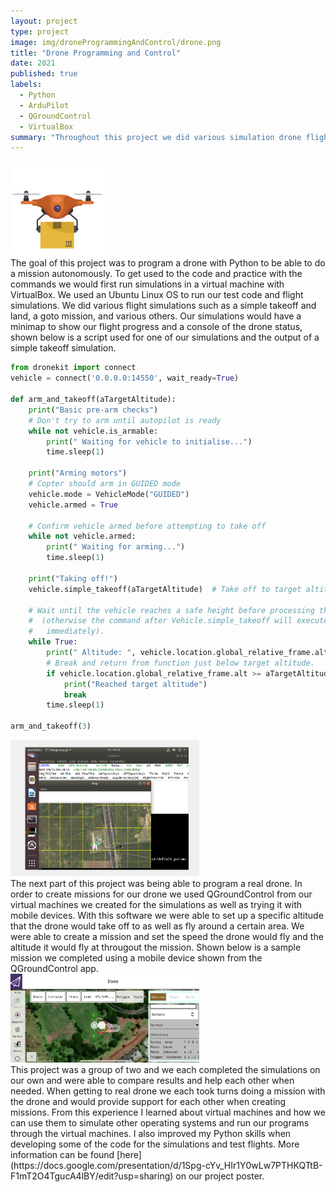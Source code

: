 ```yaml
---
layout: project
type: project
image: img/droneProgrammingAndControl/drone.png
title: "Drone Programming and Control"
date: 2021
published: true
labels:
  - Python
  - ArduPilot
  - QGroundControl
  - VirtualBox
summary: "Throughout this project we did various simulation drone flights before programming an actual drone to fly a set course around a park."
---
```


<div class="text-center p-4">
  <img width="30%" src="../img/droneProgrammingAndControl/drone.png" class="img-thumbnail" >
</div>
The goal of this project was to program a drone with Python to be able to do a mission autonomously. To get used to the code and practice with the commands we would first run simulations in a virtual machine with VirtualBox. We used an Ubuntu Linux OS to run our test code and flight simulations. We did various flight simulations such as a simple takeoff and land, a goto mission, and various others. Our simulations would have a minimap to show our flight progress and a console of the drone status, shown below is a script used for one of our simulations and the output of a simple takeoff simulation.

```python
from dronekit import connect
vehicle = connect('0.0.0.0:14550', wait_ready=True)

def arm_and_takeoff(aTargetAltitude):
    print("Basic pre-arm checks")
    # Don't try to arm until autopilot is ready
    while not vehicle.is_armable:
        print(" Waiting for vehicle to initialise...")
        time.sleep(1)

    print("Arming motors")
    # Copter should arm in GUIDED mode
    vehicle.mode = VehicleMode("GUIDED")
    vehicle.armed = True

    # Confirm vehicle armed before attempting to take off
    while not vehicle.armed:
        print(" Waiting for arming...")
        time.sleep(1)

    print("Taking off!")
    vehicle.simple_takeoff(aTargetAltitude)  # Take off to target altitude

    # Wait until the vehicle reaches a safe height before processing the goto
    #  (otherwise the command after Vehicle.simple_takeoff will execute
    #   immediately).
    while True:
        print(" Altitude: ", vehicle.location.global_relative_frame.alt)
        # Break and return from function just below target altitude.
        if vehicle.location.global_relative_frame.alt >= aTargetAltitude * 0.95:
            print("Reached target altitude")
            break
        time.sleep(1)

arm_and_takeoff(3)
```
<div class="text-center p-4">
  <img width="60%" src="../img/droneProgrammingAndControl/Takeoff 40.png" class="img-thumbnail" >
</div>
The next part of this project was being able to program a real drone. In order to create missions for our drone we used QGroundControl from our virtual machines we created for the simulations as well as trying it with mobile devices. With this software we were able to set up a specific altitude that the drone would take off to as well as fly around a certain area. We were able to create a mission and set the speed the drone would fly and the altitude it would fly at througout the mission. Shown below is a sample mission we completed using a mobile device shown from the QGroundControl app. 
<div class="text-center p-4">
  <img width="60%" src="../img/droneProgrammingAndControl/QGroundControl.png" class="img-thumbnail" >
</div>
This project was a group of two and we each completed the simulations on our own and were able to compare results and help each other when needed. When getting to real drone we each took turns doing a mission with the drone and would provide support for each other when creating missions. From this experience I learned about virtual machines and how we can use them to simulate other operating systems and run our programs through the virtual machines. I also improved my Python skills when developing some of the code for the simulations and test flights. More information can be found [here](https://docs.google.com/presentation/d/1Spg-cYv_HIr1Y0wLw7PTHKQTtB-F1mT2O4TgucA4lBY/edit?usp=sharing) on our project poster.
